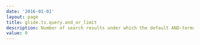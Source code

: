 ```yaml
---
date: '2016-01-01'
layout: page
title: glide.ts.query.and_or_limit
description: Number of search results under which the default AND-terms query is replaced with an OR-terms query 
value: 0
---
```


